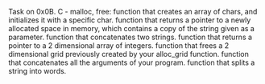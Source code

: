 Task on 0x0B. C - malloc, free:
function that creates an array of chars, and initializes it with a specific char.
function that returns a pointer to a newly allocated space in memory, which contains a copy of the string given as a parameter.
function that concatenates two strings.
function that returns a pointer to a 2 dimensional array of integers.
function that frees a 2 dimensional grid previously created by your alloc_grid function.
function that concatenates all the arguments of your program.
function that splits a string into words.
